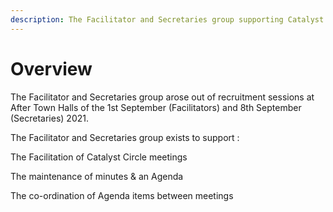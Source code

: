 ```yaml
---
description: The Facilitator and Secretaries group supporting Catalyst Circle
---
```


# Overview

The Facilitator and Secretaries group arose out of recruitment sessions at After Town Halls of the 1st September \(Facilitators\) and 8th September \(Secretaries\) 2021. 

The Facilitator and Secretaries group exists to support :

The Facilitation of Catalyst Circle meetings

The maintenance of minutes & an Agenda

The co-ordination of Agenda items between meetings 



